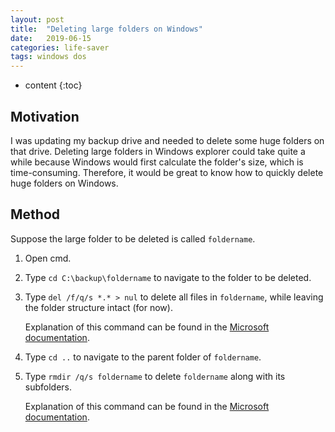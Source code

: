```yaml
---
layout: post
title:  "Deleting large folders on Windows"
date:   2019-06-15
categories: life-saver
tags: windows dos
---
```


* content
{:toc}

## Motivation
I was updating my backup drive and needed to delete some huge folders on that drive. Deleting large folders in Windows explorer could take quite a while because Windows would first calculate the folder's size, which is time-consuming. Therefore, it would be great to know how to quickly delete huge folders on Windows.



## Method
Suppose the large folder to be deleted is called `foldername`.

1. Open cmd.
2. Type `cd C:\backup\foldername` to navigate to the folder to be deleted.
3. Type `del /f/q/s *.* > nul` to delete all files in `foldername`, while leaving the folder structure intact (for now). 
    
    Explanation of this command can be found in the [Microsoft documentation](https://docs.microsoft.com/en-us/windows-server/administration/windows-commands/del).
4. Type `cd ..` to navigate to the parent folder of `foldername`.
5. Type `rmdir /q/s foldername` to delete `foldername` along with its subfolders. 

    Explanation of this command can be found in the [Microsoft documentation](https://docs.microsoft.com/en-us/windows-server/administration/windows-commands/rmdir).